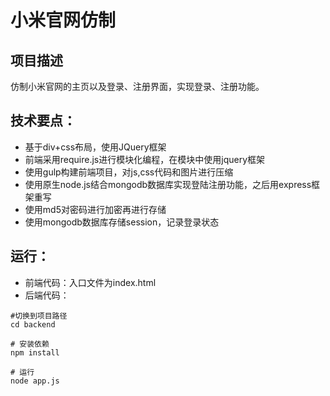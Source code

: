 # 小米官网仿制
## 项目描述
仿制小米官网的主页以及登录、注册界面，实现登录、注册功能。
## 技术要点：
+ 基于div+css布局，使用JQuery框架
+ 前端采用require.js进行模块化编程，在模块中使用jquery框架
+ 使用gulp构建前端项目，对js,css代码和图片进行压缩
+ 使用原生node.js结合mongodb数据库实现登陆注册功能，之后用express框架重写
+ 使用md5对密码进行加密再进行存储
+ 使用mongodb数据库存储session，记录登录状态
## 运行：
+ 前端代码：入口文件为index.html
+ 后端代码： 
```
#切换到项目路径
cd backend

# 安装依赖
npm install

# 运行
node app.js
```
